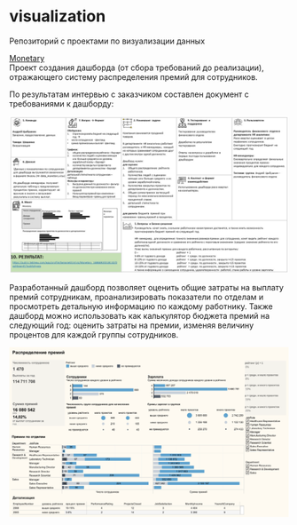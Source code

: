 # visualization
Репозиторий с проектами по визуализации данных

<div id="badges" >
  <a href="https://public.tableau.com/app/profile/tamara4314/viz/Monetary_16866920318110/Dashboard1#1">
  Monetary
  </a> 
 </div>  
Проект создания дашборда (от сбора требований до реализации), отражающего систему распределения премий для сотрудников.


По результатам интервью с заказчиком составлен документ с требованиями к дашборду:
<div id="badges">
  <a>
    <img src="Monetary_db_сanvas.JPG"/>
  </a>  
</div>


 Разработанный дашборд позволяет оценить общие затраты на выплату премий сотрудникам, проанализировать показатели по отделам и просмотреть детальную информацию по каждому работнику.
 Также дашборд можно использовать как калькулятор бюджета премий на следующий год: оценить затраты на премии, изменяя величину процентов для каждой группы сотрудников.

 
 <div id="badges">
  <a>
    <img src="Dashboard_Monetary.png"/>
  </a>  
</div>
